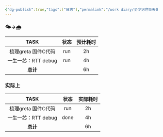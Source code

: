 ```yaml
---
{"dg-publish":true,"tags":["日志"],"permalink":"/work diary/至少记住每天做了什么/2024-07-28：周日/","dgPassFrontmatter":true}
---
```


 ### 🌤->🌧

|      TASK      | 状态  | 预计耗时 |
| :------------: | :-: | :--: |
| 梳理greta 固件C代码  | run |  2h  |
| 一生一芯：RTT debug | run |  4h  |
|     **总计**     |     |  6h  |


### 实际上

|      TASK      |  状态  | 实际耗时 |
| :------------: | :--: | :--: |
| 梳理greta 固件C代码  | run  |  2h  |
| 一生一芯：RTT debug | done |  4h  |
|     **总计**     |      |  6h  |

